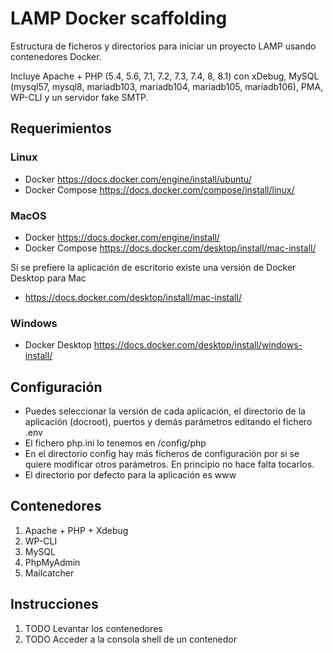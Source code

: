 # LAMP Docker scaffolding

Estructura de ficheros y directorios para iniciar un proyecto LAMP usando contenedores Docker.

Incluye Apache + PHP (5.4, 5.6, 7.1, 7.2, 7.3, 7.4, 8, 8.1) con xDebug, MySQL (mysql57, mysql8, mariadb103, mariadb104, mariadb105, mariadb106), PMA, WP-CLI y un servidor fake SMTP.

## Requerimientos
### Linux
- Docker https://docs.docker.com/engine/install/ubuntu/
- Docker Compose https://docs.docker.com/compose/install/linux/

### MacOS
- Docker https://docs.docker.com/engine/install/
- Docker Compose https://docs.docker.com/desktop/install/mac-install/

Si se prefiere la aplicación de escritorio existe una versión de Docker Desktop para Mac
- https://docs.docker.com/desktop/install/mac-install/
### Windows
- Docker Desktop https://docs.docker.com/desktop/install/windows-install/

## Configuración

- Puedes seleccionar la versión de cada aplicación, el directorio de la aplicación (docroot), puertos y demás parámetros editando el fichero .env
- El fichero php.ini lo tenemos en /config/php
- En el directorio config hay más ficheros de configuración por si se quiere modificar otros parámetros. En principio no hace falta tocarlos.
- El directorio por defecto para la aplicación es www

## Contenedores

1. Apache + PHP + Xdebug
2. WP-CLI
3. MySQL
4. PhpMyAdmin
5. Mailcatcher

## Instrucciones
1. TODO Levantar los contenedores
2. TODO Acceder a la consola shell de un contenedor
